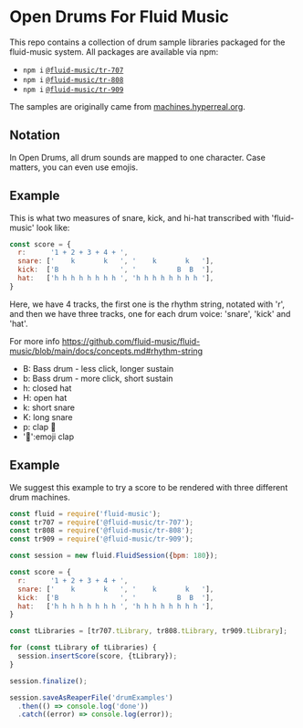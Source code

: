 # Open Drums For Fluid Music

This repo contains a collection of drum sample libraries packaged for the fluid-music system. All packages are available via npm:

- `npm i` [`@fluid-music/tr-707`](https://www.npmjs.com/package/@fluid-music/tr-707)
- `npm i` [`@fluid-music/tr-808`](https://www.npmjs.com/package/@fluid-music/tr-808)
- `npm i` [`@fluid-music/tr-909`](https://www.npmjs.com/package/@fluid-music/tr-909)

The samples are originally came from [machines.hyperreal.org](http://machines.hyperreal.org/).

## Notation

In Open Drums, all drum sounds are mapped to one character. Case matters, you can even use emojis.

## Example

This is what two measures of snare, kick, and hi-hat transcribed with 'fluid-music' look like:

```javascript
const score = {
  r:      '1 + 2 + 3 + 4 + ',
  snare: ['    k       k   ', '    k       k   '],
  kick:  ['B               ', '          B  B  '],
  hat:   ['h h h h h h h h ', 'h h h h h h h h '],
}
```

Here, we have 4 tracks, the first one is the rhythm string, notated with 'r', and then we have three tracks, one for each drum voice: 'snare', 'kick' and 'hat'.

For more info https://github.com/fluid-music/fluid-music/blob/main/docs/concepts.md#rhythm-string

* B: Bass drum - less click, longer sustain
* b: Bass drum - more click, short sustain
* h: closed hat
* H: open hat
* k: short snare
* K: long snare
* p: clap 👏
* '👏':emoji clap

## Example

We suggest this example to try a score to be rendered with three different drum machines.

```javascript
const fluid = require('fluid-music');
const tr707 = require('@fluid-music/tr-707');
const tr808 = require('@fluid-music/tr-808');
const tr909 = require('@fluid-music/tr-909');

const session = new fluid.FluidSession({bpm: 180});

const score = {
  r:      '1 + 2 + 3 + 4 + ',
  snare: ['    k       k   ', '    k       k   '],
  kick:  ['B               ', '          B  B  '],
  hat:   ['h h h h h h h h ', 'h h h h h h h h '],
}

const tLibraries = [tr707.tLibrary, tr808.tLibrary, tr909.tLibrary];

for (const tLibrary of tLibraries) {
  session.insertScore(score, {tLibrary});
}

session.finalize();

session.saveAsReaperFile('drumExamples')
  .then(() => console.log('done'))
  .catch((error) => console.log(error));
```

